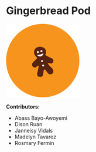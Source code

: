 # Gingerbread Pod

![gingerbread](pods-gingerbread.png)

**Contributors:**

* Abass Bayo-Awoyemi
* Dison Ruan
* Janneisy Vidals
* Madelyn Tavarez
* Rosmary Fermin
